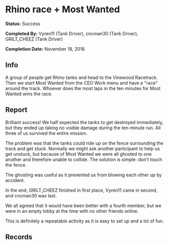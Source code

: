 # Rhino race + Most Wanted

**Status:** <span class="status success">Success</span>

**Completed By:** <span>Vyren11</span> (Tank Driver), <span>cncman30</span> (Tank Driver), <span>GRILT_CHEEZ</span> (Tank Driver)

**Completion Date:** November 18, 2016


## Info
A group of people get Rhino tanks and head to the Vinewood Racetrack. Then we start Most Wanted from the CEO Work menu and have a "race" around the track. Whoever does the most laps in the ten minutes for Most Wanted wins the race. 

## Report
Brilliant success! We half expected the tanks to get destroyed immediately, but they ended up taking no visible damage during the ten-minute run. All three of us survived the entire mission. 

The problem was that the tanks could ride up on the fence surrounding the track and get stuck. Normally we might ask another participant to help us get unstuck, but because of Most Wanted we were all ghosted to one another and therefore unable to collide. The solution is simple: don't touch the fence. 

The ghosting was useful as it prevented us from blowing each other up by accident. 

In the end, <span>GRILT_CHEEZ</span> finished in first place, <span>Vyren11</span> came in second, and <span>cncman30</span> was last. 

We all agreed that it would have been better with a fourth member, but we were in an empty lobby at the time with no other friends online. 

This is definitely a repeatable activity as it is easy to set up and a lot of fun. 

## Records

